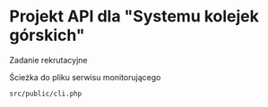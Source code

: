 # Projekt API dla "Systemu kolejek górskich"

Zadanie rekrutacyjne

Ścieżka do pliku serwisu monitorującego

```
src/public/cli.php
```
